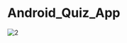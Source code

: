 # Android_Quiz_App

![2](https://user-images.githubusercontent.com/120348500/216543380-83f970ba-8fb2-42e8-9e0f-87f4e83f50fd.gif)

